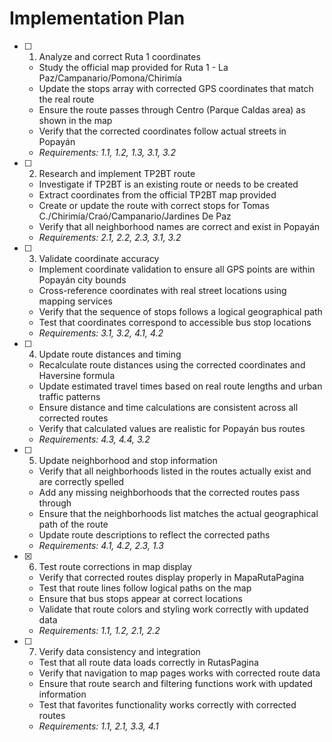 # Implementation Plan

- [ ] 1. Analyze and correct Ruta 1 coordinates

  - Study the official map provided for Ruta 1 - La Paz/Campanario/Pomona/Chirimía
  - Update the stops array with corrected GPS coordinates that match the real route
  - Ensure the route passes through Centro (Parque Caldas area) as shown in the map
  - Verify that the corrected coordinates follow actual streets in Popayán
  - _Requirements: 1.1, 1.2, 1.3, 3.1, 3.2_

- [ ] 2. Research and implement TP2BT route

  - Investigate if TP2BT is an existing route or needs to be created
  - Extract coordinates from the official TP2BT map provided
  - Create or update the route with correct stops for Tomas C./Chirimía/Craó/Campanario/Jardines De Paz
  - Verify that all neighborhood names are correct and exist in Popayán
  - _Requirements: 2.1, 2.2, 2.3, 3.1, 3.2_

- [ ] 3. Validate coordinate accuracy

  - Implement coordinate validation to ensure all GPS points are within Popayán city bounds
  - Cross-reference coordinates with real street locations using mapping services
  - Verify that the sequence of stops follows a logical geographical path
  - Test that coordinates correspond to accessible bus stop locations
  - _Requirements: 3.1, 3.2, 4.1, 4.2_

- [ ] 4. Update route distances and timing

  - Recalculate route distances using the corrected coordinates and Haversine formula
  - Update estimated travel times based on real route lengths and urban traffic patterns
  - Ensure distance and time calculations are consistent across all corrected routes
  - Verify that calculated values are realistic for Popayán bus routes
  - _Requirements: 4.3, 4.4, 3.2_

- [ ] 5. Update neighborhood and stop information

  - Verify that all neighborhoods listed in the routes actually exist and are correctly spelled
  - Add any missing neighborhoods that the corrected routes pass through
  - Ensure that the neighborhoods list matches the actual geographical path of the route
  - Update route descriptions to reflect the corrected paths
  - _Requirements: 4.1, 4.2, 2.3, 1.3_

- [x] 6. Test route corrections in map display




  - Verify that corrected routes display properly in MapaRutaPagina
  - Test that route lines follow logical paths on the map
  - Ensure that bus stops appear at correct locations
  - Validate that route colors and styling work correctly with updated data
  - _Requirements: 1.1, 1.2, 2.1, 2.2_

- [ ] 7. Verify data consistency and integration
  - Test that all route data loads correctly in RutasPagina
  - Verify that navigation to map pages works with corrected route data
  - Ensure that route search and filtering functions work with updated information
  - Test that favorites functionality works correctly with corrected routes
  - _Requirements: 1.1, 2.1, 3.3, 4.1_
